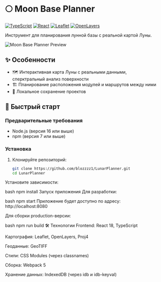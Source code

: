 # 🌕 Moon Base Planner

[![TypeScript](https://img.shields.io/badge/TypeScript-3178C6?logo=typescript&logoColor=white)](https://www.typescriptlang.org/)
[![React](https://img.shields.io/badge/React-61DAFB?logo=react&logoColor=black)](https://reactjs.org/)
[![Leaflet](https://img.shields.io/badge/Leaflet-199900?logo=leaflet&logoColor=white)](https://leafletjs.com/)
[![OpenLayers](https://img.shields.io/badge/OpenLayers-1F6B75?logo=openlayers&logoColor=white)](https://openlayers.org/)

Инструмент для планирования лунной базы с реальной картой Луны.

![Moon Base Planner Preview](https://via.placeholder.com/800x400/0f172a/ffffff?text=Moon+Base+Planner+Screenshot)

## ✨ Особенности

- 🗺️ Интерактивная карта Луны с реальными данными, cперктральный анализ поверхности
- 🏗️ Планирование расположения модулей и маршрутов между ними
- 💾 Локальное сохранение проектов

## 🚀 Быстрый старт

### Предварительные требования

- Node.js (версия 16 или выше)
- npm (версия 7 или выше)

### Установка

1. Клонируйте репозиторий:
   ```bash
   git clone https://github.com/blozzzz1/LunarPlanner.git
   cd LunarPlanner
Установите зависимости:

bash
npm install
Запуск приложения
Для разработки:

bash
npm start
Приложение будет доступно по адресу: http://localhost:8080

Для сборки production-версии:

bash
npm run build
🛠 Технологии
Frontend: React 18, TypeScript

Картография: Leaflet, OpenLayers, Proj4

Геоданные: GeoTIFF

Стили: CSS Modules (через classnames)

Сборка: Webpack 5

Хранение данных: IndexedDB (через idb и idb-keyval)
